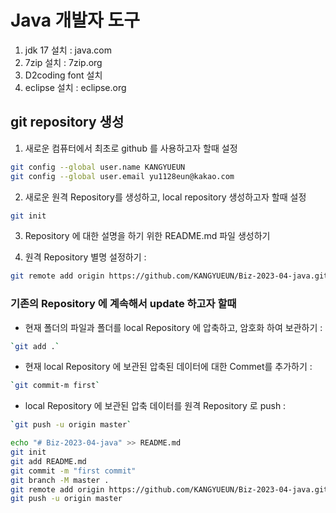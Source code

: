 # Java 개발자 도구 
1. jdk 17 설치 : java.com
2. 7zip 설치 : 7zip.org
3. D2coding font 설치
4. eclipse 설치 : eclipse.org

## git repository 생성
1. 새로운 컴퓨터에서 최초로 github 를 사용하고자 할때 설정
```bash
git config --global user.name KANGYUEUN
git config --global user.email yu1128eun@kakao.com
```
2. 새로운 원격 Repository를 생성하고, local repository 생성하고자 할때 설정
```bash
git init
```
3. Repository 에 대한 설명을 하기 위한 README.md 파일 생성하기

4. 원격 Repository 별명 설정하기 : 
```bash
git remote add origin https://github.com/KANGYUEUN/Biz-2023-04-java.git
```

### 기존의 Repository 에 계속해서 update 하고자 할때

- 현재 폴더의 파일과 폴더를 local Repository 에 압축하고, 암호화 하여 보관하기 : 
```bash
`git add .`
```

- 현재 local Repository 에 보관된 압축된 데이터에 대한 Commet를 추가하기 : 
```bash
`git commit-m first`
```

- local Repository 에 보관된 압축 데이터를 원격 Repository 로 push : 
```bash
`git push -u origin master`
```

```bash
echo "# Biz-2023-04-java" >> README.md
git init
git add README.md
git commit -m "first commit"
git branch -M master .
git remote add origin https://github.com/KANGYUEUN/Biz-2023-04-java.git
git push -u origin master
```